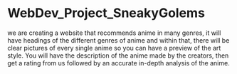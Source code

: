 # WebDev_Project_SneakyGolems
we are creating a website that recommends anime in many genres, it will have headings of the different genres of anime and within that, there will be clear pictures of every single anime so you can have a preview of the art style. You will have the description of the anime made by the creators, then get a rating from us followed by an accurate in-depth analysis of the anime.
